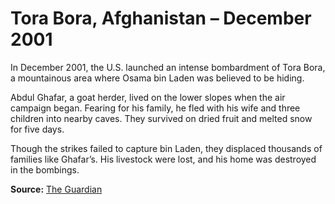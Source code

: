 # Tora Bora, Afghanistan – December 2001

In December 2001, the U.S. launched an intense bombardment of Tora Bora, a mountainous area where Osama bin Laden was believed to be hiding.

Abdul Ghafar, a goat herder, lived on the lower slopes when the air campaign began. Fearing for his family, he fled with his wife and three children into nearby caves. They survived on dried fruit and melted snow for five days.

Though the strikes failed to capture bin Laden, they displaced thousands of families like Ghafar’s. His livestock were lost, and his home was destroyed in the bombings.

**Source:** [The Guardian](https://www.theguardian.com/world/2001/dec/17/afghanistan.terrorism)